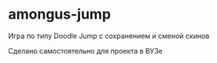 # amongus-jump
Игра по типу Doodle Jump с сохранением и сменой скинов

Сделано самостоятельно для проекта в ВУЗе
